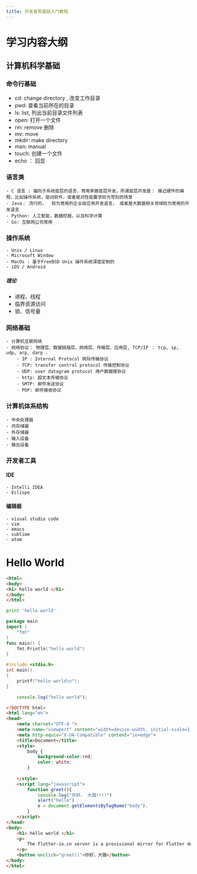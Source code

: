 ```yaml
---
title: 开发者零基础入门教程
---
```


# 学习内容大纲



## 计算机科学基础
### 命令行基础
- cd: change directory , 改变工作目录
- pwd: 查看当前所在的目录
- ls: list, 列出当前目录文件列表 
- open: 打开一个文件
- rm: remove 删除
- mv: move  
- mkdir: make directory 
- man: manual 
- touch: 创建一个文件 
- echo ： 回显

### 语言类
    - C 语言 : 偏向于系统底层的语言，常用来做底层开发，所谓底层开发是： 接近硬件的编程，比如操作系统，驱动软件，或者是对性能要求较为苛刻的场景
    - Java： 流行的，  较为常用的企业级应用开发语言， 或者是大数据相关领域较为常用的开发语言
    - Python: 人工智能，数据挖掘，以及科学计算
    - Go: 互联网公司常用

    
### 操作系统 
    - Unix / Linux 
    - Microsoft Window
    - MacOs : 基于FreeBSD Unix 操作系统深度定制的
    - iOS / Android

##### 理论
- 进程、线程
- 临界资源访问 
- 锁、信号量

### 网络基础
    - 计算机互联网络
    - 网络协议： 物理层、数据链路层、网络层、传输层、应用层, TCP/IP ： tcp, ip, udp, arp, darp . 
        - IP : Internal Protocol 网际传输协议
        - TCP: transfer control protocol 传输控制协议
        - UDP: user datagram protocol 用户数据报协议
        - http: 超文本传输协议
        - SMTP: 邮件发送协议
        - POP: 邮件接收协议

### 计算机体系结构 
    - 中央处理器
    - 内存储器
    - 外存储器
    - 输入设备
    - 输出设备

### 开发者工具
 #### IDE
    - Intelli IDEA 
    - Eclispe 

 #### 编辑器
    - visual studio code 
    - vim 
    - emacs 
    - sublime 
    - atom 


# Hello World 

```html
<html>
<body>
<h1> hello world </h1>
</body>
</html>
```

```PYTHON
print 'hello world'
```

```go
package main 
import (
    "fmt"
)
func main() {
    fmt.Println("hello world")
}

```

```c
#include <stdio.h> 
int main() 
{
    printf("hello world\n"); 
}
```

```js
    console.log("hello world");  
```



```html
<!DOCTYPE html>
<html lang="en">
<head>
	<meta charset="UTF-8 ">
	<meta name="viewport" content="width=device-width, initial-scale=1.0">
	<meta http-equiv="X-UA-Compatible" content="ie=edge">
	<title>Document</title>
	<style>
		body {
			background-color:red;
			color: white; 
		}
		
	</style>
	<script lang="javascript">
		function greet(){
			console.log("你好， 大璐!!!!")
			alert("hello")
			e = document.getElementsByTagName("body").
		}
	</script>
</head>
<body>
	<h1> hello world </h1>
	<p>
		The flutter-io.cn server is a provisional mirror for Flutter dependencies and packages maintained by GDG China. The Flutter team cannot guarantee long-term availability of this service. You’re free to use other mirrors if they become available. If you’re interested in setting up your own mirror in China, contact flutter-dev@googlegroups.com for assistance.
	</p>
	<button onclick="greet()">你好，大璐</button>
</body>
</html>
```
